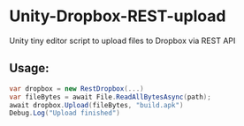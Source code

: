 # Unity-Dropbox-REST-upload
Unity tiny editor script to upload files to Dropbox via REST API

## Usage:
```cs
var dropbox = new RestDropbox(...)
var fileBytes = await File.ReadAllBytesAsync(path);
await dropbox.Upload(fileBytes, "build.apk")
Debug.Log("Upload finished")
```
